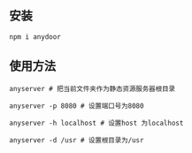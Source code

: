 ## 安装
```
npm i anydoor
```
## 使用方法
```
anyserver # 把当前文件夹作为静态资源服务器根目录

anyserver -p 8080 # 设置端口号为8080

anyserver -h localhost # 设置host 为localhost

anyserver -d /usr # 设置根目录为/usr
```
